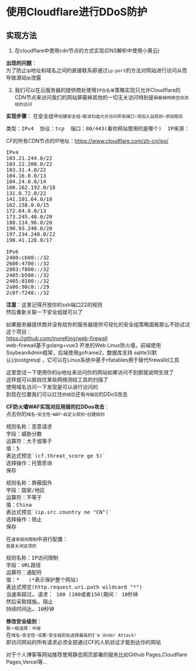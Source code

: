 # 使用Cloudflare进行DDoS防护

## 实现方法
1. 在cloudflare中使用cdn节点的方式实现(DNS解析中使用小黄云)  

**出现的问题**：  
为了防止ip地址和域名之间的直接联系即通过`ip:port`的方法对网站进行访问从而导致源站ip泄露  

2. 我们可以在云服务器的提供商处使用`IP白名单`策略实现只允许Cloudflare的CDN节点来访问我们的网站屏蔽掉其他的一切无关访问特别是`屏蔽掉网络空间测绘的访问`  

**实现步骤**：
在安全组中`创建安全组`-`取消勾选允许访问所有端口`-`添加入站规则`-`添加规则`  
<pre>
类型：IPv4  协议：tcp  端口：80/443(看你网站使用的是哪个)  IP来源：(这里填写Cloudflare CDN节点的IP)  备注的话可以选填
</pre>
CF的所有CDN节点的IP地址：https://www.cloudflare.com/zh-cn/ips/  
<pre>
IPv4
103.21.244.0/22
103.22.200.0/22
103.31.4.0/22
104.16.0.0/13
104.24.0.0/14
108.162.192.0/18
131.0.72.0/22
141.101.64.0/18
162.158.0.0/15
172.64.0.0/13
173.245.48.0/20
188.114.96.0/20
190.93.240.0/20
197.234.240.0/22
198.41.128.0/17

IPv6
2400:cb00::/32
2606:4700::/32
2803:f800::/32
2405:b500::/32
2405:8100::/32
2a06:98c0::/29
2c0f:f248::/32
</pre>

**注意**：这里记得开放你的ssh端口22的规则  
然后重新关联一下安全组就可以了

如果服务器提供商并没有给你的服务器提供可视化的安全组策略面板那么不妨试试这个项目：  
https://github.com/moreKing/web-firewall  
web-firewall基于golang+vue3 开发的Web Linux防火墙，前端使用SoybeanAdmin框架，后端使用goframe2，数据库支持 sqlite3(默认)/postgresql ，它可以在Linux系统中基于nfatables用于替代firewalld工具  

这里尝试一下使用你的ip地址来访问你的网站如果访问不到那就说明生效了  
这样就可以抵挡住某些网络测绘工具的扫描了  
使用域名访问一下发现是可以进行访问的  
到现在位置我们可以扛住`网络层`还有`传输层`的DDoS攻击  

**CF防火墙WAF实现对应用层的扛DDos攻击**：  
点击你的`域名`-`安全性`-`WAF`-`自定义规则`-`创建规则`  
<pre>
规则名称：恶意请求
字段：威胁分数
运算符：大于或等于
值：5
表达式预览`(cf.threat_score ge 5)`
选择操作：托管质询
保存
</pre>
<pre>
规则名称：屏蔽国外
字段：国家/地区
运算符：不等于
值：China
表达式预览`(ip.src.country ne "CN")`
选择操作：阻止
保存
</pre>
在`速率规则限制`中进行配置：  
`我是关闭这项的`
<pre>
规则名称：IP访问限制
字段：URL路径
运算符：通配符
值：*   (*表示保护整个网站)
表达式预览(http.request.uri.path wildcard "*")
当速率超过… 请求： 100 (100或者150)期间： 10秒钟
然后采取措施… 阻止
持续时间达… 10秒钟
</pre>

**修改安全级别**：  
`我一般选择：中级`  
在`域名`-`安全性`-`设置`-`安全级别处选择最高的I'm Under Attack!`  
即访问网站的所有请求必须全部通过CF的人机验证才能到达你的网站

对于个人博客等网站推荐使用静态网页部署的服务比如Github Pages,Cloudflare Pages,Vercel等...